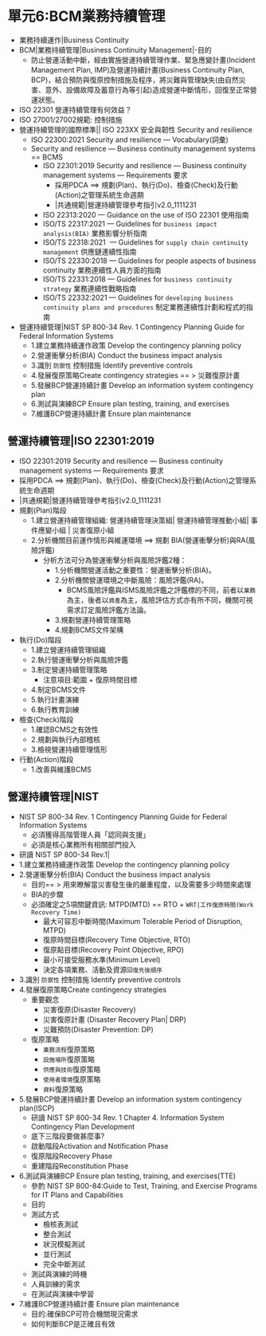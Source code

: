 # 單元6:BCM業務持續管理
- 業務持續運作|Business Continuity
- BCM|業務持續管理|Business Continuity Management|-目的
  - 防止營運活動中斷，經由實施營運持續管理作業、緊急應變計畫(Incident Management Plan, IMP)及營運持續計畫(Business Continuity Plan, BCP)，結合預防與復原控制措施及程序，將災難與管理缺失(由自然災害、意外、設備故障及蓄意行為等引起)造成營運中斷情形，回復至正常營運狀態。 
- ISO 22301 營運持續管理有何效益？
- ISO 27001/27002規範: 控制措施
- 營運持續管理的國際標準|| ISO 223XX  安全與韌性 Security and resilience
  - ISO 22300:2021 Security and resilience — Vocabulary(詞彙)
  - Security and resilience — Business continuity management systems == BCMS
    - ISO 22301:2019 Security and resilience — Business continuity management systems — Requirements 要求
      - 採用PDCA ==> 規劃(Plan)、執行(Do)、檢查(Check)及行動(Action)之管理系統生命週期
      - |共通規範|營運持續管理參考指引v2.0_1111231
    - ISO 22313:2020  — Guidance on the use of ISO 22301 使用指南
    - ISO/TS 22317:2021 — Guidelines for `business impact analysis(BIA)`  業務影響分析指南
    - ISO/TS 22318:2021  — Guidelines for `supply chain continuity management` 供應鏈連續性指南
    - ISO/TS 22330:2018 — Guidelines for people aspects of business continuity   業務連續性人員方面的指南
    - ISO/TS 22331:2018 — Guidelines for `business continuity strategy`  業務連續性戰略指南
    - ISO/TS 22332:2021 — Guidelines for `developing business continuity plans and procedures` 制定業務連續性計劃和程式的指南
- 營運持續管理|NIST SP 800-34 Rev. 1  Contingency Planning Guide for Federal Information Systems
  - 1.建立業務持續運作政策 Develop the contingency planning policy
  - 2.營運衝擊分析(BIA) Conduct the business impact analysis
  - 3.識別 `防禦性` 控制措施 Identify preventive controls
  - 4.發展復原策略Create contingency strategies  == >  災難復原計畫
  - 5.發展BCP營運持續計畫 Develop an information system contingency plan
  - 6.測試與演練BCP Ensure plan testing, training, and exercises
  - 7.維護BCP營運持續計畫 Ensure plan maintenance

## 營運持續管理|ISO 22301:2019
- ISO 22301:2019 Security and resilience — Business continuity management systems — Requirements 要求
- 採用PDCA ==> 規劃(Plan)、執行(Do)、檢查(Check)及行動(Action)之管理系統生命週期
- |共通規範|營運持續管理參考指引v2.0_1111231
- 規劃(Plan)階段
  - 1.建立營運持續管理組織: 營運持續管理決策組| 營運持續管理推動小組| 事件應變小組 | 災害復原小組
  - 2.分析機關目前運作情形與維運環境 ==> 規劃 BIA(營運衝擊分析)與RA(風險評鑑)
    - 分析方法可分為營運衝擊分析與風險評鑑2種：
      - 1.分析機關營運活動之重要性：營運衝擊分析(BIA)。
      - 2.分析機關營運環境之中斷風險：風險評鑑(RA)。
         - BCMS風險評鑑與ISMS風險評鑑之評鑑標的不同，前者以`業務`為主，後者以`資產`為主，風險評估方式亦有所不同，機關可視需求訂定風險評鑑方法論。
      - 3.規劃營運持續管理策略
      - 4.規劃BCMS文件架構
- 執行(Do)階段
  - 1.建立營運持續管理組織
  - 2.執行營運衝擊分析與風險評鑑
  - 3.制定營運持續管理策略
    - 注意項目:範圍 + 復原時間目標
  - 4.制定BCMS文件
  - 5.執行計畫演練
  - 6.執行教育訓練
- 檢查(Check)階段
  - 1.確認BCMS之有效性
  - 2.規劃與執行內部稽核
  - 3.檢視營運持續管理情形
- 行動(Action)階段
  - 1.改善與維護BCMS 

## 營運持續管理|NIST 
- NIST SP 800-34 Rev. 1  Contingency Planning Guide for Federal Information Systems
  - 必須獲得高階管理人員「認同與支援」
  - 必須是核心業務所有相關部門投入
- 研讀 NIST SP 800-34 Rev.1| 
- 1.建立業務持續運作政策 Develop the contingency planning policy
- 2.營運衝擊分析(BIA) Conduct the business impact analysis
  - 目的== > 用來瞭解當災害發生後的嚴重程度，以及需要多少時間來處理
  - BIA的步驟
  - 必須確定之5項關鍵資訊: MTPD(MTD) == RTO + `WRT|工作復原時間(Work Recovery Time)`
    - 最大可容忍中斷時間(Maximum Tolerable Period of Disruption, MTPD)
    - 復原時間目標(Recovery Time Objective, RTO)
    - 復原點目標(Recovery Point Objective, RPO)
    - 最小可接受服務水準(Minimum Level)
    - 決定各項業務、活動及資源`回復先後順序`
- 3.識別 `防禦性` 控制措施 Identify preventive controls
- 4.發展復原策略Create contingency strategies
  - 重要觀念
    - 災害復原(Disaster Recovery)
    - 災害復原計畫 (Disaster Recovery Plan| DRP)
    - 災難預防(Disaster Prevention: DP)
  - 復原策略
    - `業務流程`復原策略
    - `設施場所`復原策略
    - `供應與技術`復原策略
    - `使用者環境`復原策略
    - `資料`復原策略
- 5.發展BCP營運持續計畫 Develop an information system contingency plan(ISCP)
  - 研讀 NIST SP 800-34 Rev. 1 Chapter 4. Information System Contingency Plan Development
  - 底下三階段要做甚麼事?
  - 啟動階段Activation and Notification Phase
  - 復原階段Recovery Phase
  - 重建階段Reconstitution Phase
- 6.測試與演練BCP Ensure plan testing, training, and exercises(TTE)
  - 參酌 NIST SP 800-84:Guide to Test, Training, and Exercise Programs for IT Plans and Capabilities 
  - 目的
  - 測試方式
    - 檢核表測試
    - 整合測試
    - 狀況模擬測試
    - 並行測試
    - 完全中斷測試
  - 測試與演練的時機
  - 人員訓練的需求
  - 在測試與演練中學習
- 7.維護BCP營運持續計畫 Ensure plan maintenance
  - 目的:確保BCP可符合機關現況需求
  - 如何判斷BCP是正確且有效
